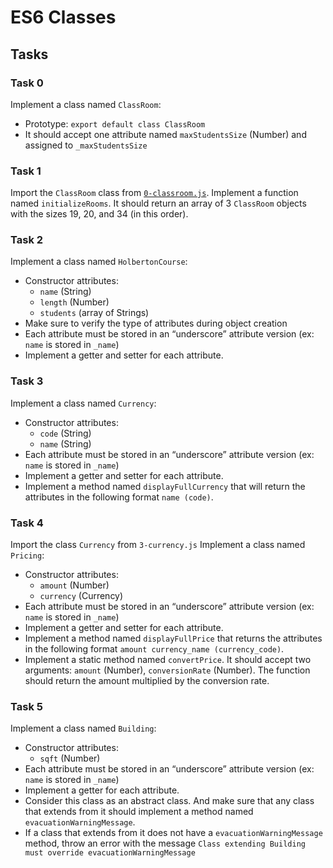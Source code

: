 # ES6 Classes

## Tasks

### Task 0
Implement a class named `ClassRoom`:
- Prototype: `export default class ClassRoom`
- It should accept one attribute named `maxStudentsSize` (Number) and assigned to `_maxStudentsSize`

### Task 1
Import the `ClassRoom` class from [`0-classroom.js`](0-classrom.js).
Implement a function named `initializeRooms`. It should return an array of 3 `ClassRoom` objects with the sizes 19, 20, and 34 (in this order).

### Task 2
Implement a class named `HolbertonCourse`:
- Constructor attributes:
	- `name` (String)
	- `length` (Number)
	- `students` (array of Strings)
- Make sure to verify the type of attributes during object creation
- Each attribute must be stored in an “underscore” attribute version (ex: `name` is stored in `_name`)
- Implement a getter and setter for each attribute.

### Task 3
Implement a class named `Currency`:
- Constructor attributes:
	- `code` (String)
	- `name` (String)
- Each attribute must be stored in an “underscore” attribute version (ex: `name` is stored in `_name`)
- Implement a getter and setter for each attribute.
- Implement a method named `displayFullCurrency` that will return the attributes in the following format `name (code)`.

### Task 4
Import the class `Currency` from `3-currency.js`
Implement a class named `Pricing`:
- Constructor attributes:
	- `amount` (Number)
	- `currency` (Currency)
- Each attribute must be stored in an “underscore” attribute version (ex: `name` is stored in `_name`)
- Implement a getter and setter for each attribute.
- Implement a method named `displayFullPrice` that returns the attributes in the following format `amount currency_name (currency_code)`.
- Implement a static method named `convertPrice`. It should accept two arguments: `amount` (Number), `conversionRate` (Number). The function should return the amount multiplied by the conversion rate.

### Task 5
Implement a class named `Building`:
- Constructor attributes:
	- `sqft` (Number)
- Each attribute must be stored in an “underscore” attribute version (ex: `name` is stored in `_name`)
- Implement a getter for each attribute.
- Consider this class as an abstract class. And make sure that any class that extends from it should implement a method named `evacuationWarningMessage`.
- If a class that extends from it does not have a `evacuationWarningMessage` method, throw an error with the message `Class extending Building must override evacuationWarningMessage`
